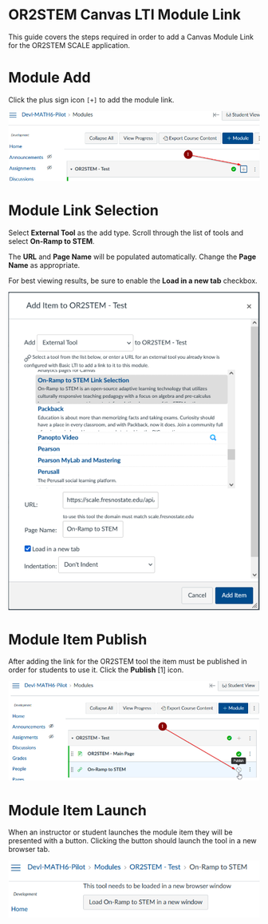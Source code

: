 # OR2STEM Canvas LTI Module Link

This guide covers the steps required in order to add a Canvas Module Link for
the OR2STEM SCALE application.

# Module Add

Click the plus sign icon `[+]` to add the module link.

![Add Module](../img/canvas/module_add.png)

# Module Link Selection

Select **External Tool** as the add type. Scroll through the list of tools and
select **On-Ramp to STEM**.

The **URL** and **Page Name** will be populated automatically. Change the
**Page Name** as appropriate.

For best viewing results, be sure to enable the **Load in a new tab** checkbox.

![Add Module Item](../img/canvas/module_add_item.png)

# Module Item Publish

After adding the link for the OR2STEM tool the item must be published in order
for students to use it. Click the **Publish** [1] icon.

![Module Item Publish](../img/canvas/module_item_publish.png)

# Module Item Launch

When an instructor or student launches the module item they will be presented
with a button. Clicking the button should launch the tool in a new browser
tab.

![Module Item Launch](../img/canvas/module_load_new_window.png)
